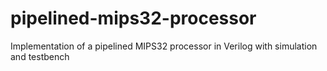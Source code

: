 # pipelined-mips32-processor
Implementation of a pipelined MIPS32 processor in Verilog with simulation and testbench

